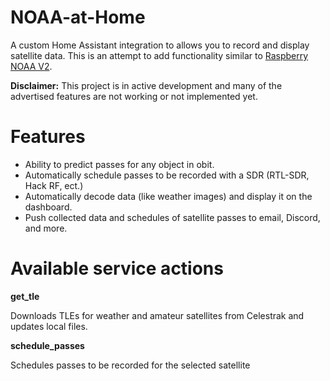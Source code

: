 # NOAA-at-Home

A custom Home Assistant integration to allows you to record and display satellite data. This is an attempt to add functionality similar to [Raspberry NOAA V2](https://github.com/jekhokie/raspberry-noaa-v2).

**Disclaimer:** This project is in active development and many of the advertised features are not working or not implemented yet.


# Features

- Ability to predict passes for any object in obit.
- Automatically schedule passes to be recorded with a SDR (RTL-SDR, Hack RF, ect.)
- Automatically decode data (like weather images) and display it on the dashboard.
- Push collected data and schedules of satellite passes to email, Discord, and more.


# Available service actions

**get_tle**<br>

  Downloads TLEs for weather and amateur satellites from Celestrak and updates local files.

**schedule_passes**<br>

  Schedules passes to be recorded for the selected satellite
